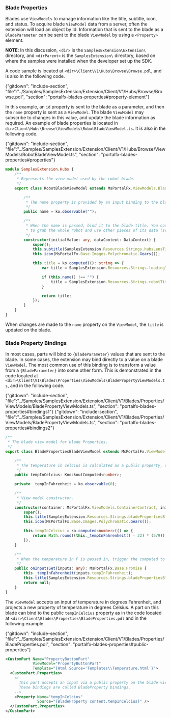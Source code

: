 
### Blade Properties

Blades use `ViewModels` to manage information like the title, subtitle, icon, and status. To acquire blade `ViewModel` data from a server, often the extension will load an object by Id. Information that is sent to the blade as a `BladeParameter` can be sent to the blade `ViewModel` by using  a `<Property>` element.

**NOTE**: In this discussion, `<dir>` is the `SamplesExtension\Extension\` directory, and  `<dirParent>`  is the `SamplesExtension\` directory, based on where the samples were installed when the developer set up the SDK. 

A code sample  is located  at `<dir>\Client\V1\Hubs\Browse\Browse.pdl`, and is also in the following code.

{"gitdown": "include-section", "file":"../Samples/SamplesExtension/Extension/Client/V1/Hubs/Browse/Browse.pdl", "section": "portalfx-blades-properties#property-element"}

In this example, an `id` property is sent to the blade as a parameter, and then the `name` property is sent as a `ViewModel`. The blade `ViewModel`  may subscribe to changes in this value, and update the blade information as required. An example of blade properties is located in `dir>Client\Hubs\Browse\ViewModels\RobotBladeViewModel.ts`. It is also in the following code.

{"gitdown": "include-section", "file":"../Samples/SamplesExtension/Extension/Client/V1/Hubs/Browse/ViewModels/RobotBladeViewModel.ts", "section": "portalfx-blades-properties#properties"}

<!-- TODO: Determine how, or whether, to update the sample with the following literal. -->

```ts
module SamplesExtension.Hubs {
    /**
     * Represents the view model used by the robot blade.
     */
    export class RobotBladeViewModel extends MsPortalFx.ViewModels.Blade {

        /**
         * The name property is provided by an input binding to the blade.
         */
        public name = ko.observable("");

        /**
         * When the name is passed, bind it to the blade title. You could also choose
         * to grab the whole robot and use other pieces of its data (see RobotPartViewModel)
         */
        constructor(initialValue: any, dataContext: DataContext) {
            super();
            this.subtitle(SamplesExtension.Resources.Strings.hubsLensTitle);
            this.icon(MsPortalFx.Base.Images.Polychromatic.Gears());

            this.title = ko.computed((): string => {
                var title = SamplesExtension.Resources.Strings.loadingText;

                if (this.name() !== "") {
                    title = SamplesExtension.Resources.Strings.robotTitle + ": " + this.name();
                }

                return title;
            });
        }
    }
}
```

When changes are made to the `name` property on the `ViewModel`, the `title` is updated on the blade.

### Blade Property Bindings

In most cases, parts will bind to `{BladeParameter}` values that are sent to the blade. In some cases, the extension  may bind directly to a value on a blade `ViewModel`. The most common use of this binding is to transform a value from a `{BladeParameter}` into some other form.
    This is demonstrated in  the code located at    
`<dir>\Client\V1\Blades\Properties\ViewModels\BladePropertyViewModels.ts`, and in the following code.

{"gitdown": "include-section", "file":"../Samples/SamplesExtension/Extension/Client/V1/Blades/Properties/ViewModels/BladePropertyViewModels.ts", "section": "portalfx-blades-properties#bindings1"}
{"gitdown": "include-section", "file":"../Samples/SamplesExtension/Extension/Client/V1/Blades/Properties/ViewModels/BladePropertyViewModels.ts", "section": "portalfx-blades-properties#bindings2"}

```ts
/**
 * The blade view model for blade Properties.
 */
export class BladePropertiesBladeViewModel extends MsPortalFx.ViewModels.Blade {

    /**
     * The temperature in celcius is calculated as a public property, used by a part.
     */
    public tempInCelcius: KnockoutComputed<number>;

    private _tempInFahrenheit = ko.observable(0);

    /**
     * View model constructor.
     */
    constructor(container: MsPortalFx.ViewModels.ContainerContract, initialState: any, dataContext: DataContext) {
        super();
        this.title(SamplesExtension.Resources.Strings.bladePropertiesBladeTitle);
        this.icon(MsPortalFx.Base.Images.Polychromatic.Gears());

        this.tempInCelcius = ko.computed<number>(() => {
            return Math.round((this._tempInFahrenheit() - 32) * (5/9));
        });
    }

    /**
     * When the temperature in F is passed in, trigger the computed to calculate it in C
     */
    public onInputsSet(inputs: any): MsPortalFx.Base.Promise {
        this._tempInFahrenheit(inputs.tempInFahrenheit);
        this.title(SamplesExtension.Resources.Strings.bladePropertiesBladeTitle + " - " + inputs.tempInFahrenheit + " deg F");
        return null;
    }
}
```

The `viewModel` accepts an input of temperature in degrees Fahrenheit, and projects a new property of temperature in degrees Celsius. A part on this blade can bind to the public `tempInCelcius` property as in the code located at `<dir>\Client\Blades\Properties\BladeProperties.pdl` and in the following example.

{"gitdown": "include-section", "file":"../Samples/SamplesExtension/Extension/Client/V1/Blades/Properties/BladeProperties.pdl", "section": "portalfx-blades-properties#public-properties"}

```xml
<CustomPart Name="PropertyButtonPart"
            ViewModel="PropertyButtonPart"
            Template="{Html Source='Templates\\Temperature.html'}">
  <CustomPart.Properties>
    <!--
      This part accepts an input via a public property on the blade view model.
      These bindings are called BladeProperty bindings.
    -->
    <Property Name="tempInCelcius"
              Source="{BladeProperty content.tempInCelcius}" />
  </CustomPart.Properties>
</CustomPart>
```
